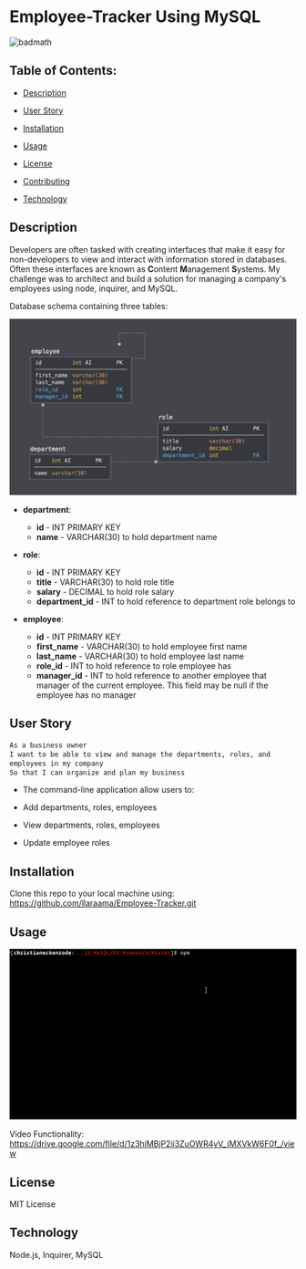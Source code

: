 # Employee-Tracker Using MySQL
![badmath](https://img.shields.io/github/languages/top/llaraama/Employee-Tracker)

## Table of Contents:
  * [Description](#Description)
 
  * [User Story](#User-Story)
  
  * [Installation](#Installation)

  * [Usage](#Usage)

  * [License](#License)

  * [Contributing](#Contributing)

  * [Technology](#Technology)


## Description 
Developers are often tasked with creating interfaces that make it easy for non-developers to view and interact with information stored in databases. Often these interfaces are known as **C**ontent **M**anagement **S**ystems. My challenge was to architect and build a solution for managing a company's employees using node, inquirer, and MySQL.

Database schema containing three tables:

![Database Schema](Assets/schema.png)

* **department**:

  * **id** - INT PRIMARY KEY
  * **name** - VARCHAR(30) to hold department name

* **role**:

  * **id** - INT PRIMARY KEY
  * **title** -  VARCHAR(30) to hold role title
  * **salary** -  DECIMAL to hold role salary
  * **department_id** -  INT to hold reference to department role belongs to

* **employee**:

  * **id** - INT PRIMARY KEY
  * **first_name** - VARCHAR(30) to hold employee first name
  * **last_name** - VARCHAR(30) to hold employee last name
  * **role_id** - INT to hold reference to role employee has
  * **manager_id** - INT to hold reference to another employee that manager of the current employee. This field may be null if the employee has no manager
  

## User Story 
```
As a business owner
I want to be able to view and manage the departments, roles, and employees in my company
So that I can organize and plan my business
```

  * The command-line application allow users to:

  * Add departments, roles, employees

  * View departments, roles, employees

  * Update employee roles
  
  
## Installation 
Clone this repo to your local machine using: https://github.com/llaraama/Employee-Tracker.git

## Usage
![Employee Tracker](Assets/employee-tracker.gif)

Video Functionality: https://drive.google.com/file/d/1z3hiMBjP2ii3ZuOWR4yV_jMXVkW6F0f_/view


## License 
MIT License 

## Technology 
Node.js, Inquirer, MySQL
